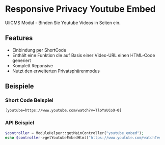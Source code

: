 # Responsive Privacy Youtube Embed

UliCMS Modul - Binden Sie Youtube Videos in Seiten ein.

## Features

* Einbindung per ShortCode
* Enthält eine Funktion die auf Basis einer Video-URL einen HTML-Code generiert
* Komplett Reponsive
* Nutzt den erweiterten Privatsphärenmodus

## Beispiele

### Short Code Beispiel

```
[youtube=https://www.youtube.com/watch?v=TloYaUCoO-0]
```

### API Beispiel

```php
$controller = ModuleHelper::getMainController("youtube_embed");
echo $controller->getYoutubeEmbedHtml("https://www.youtube.com/watch?v=TloYaUCoO-0");
```